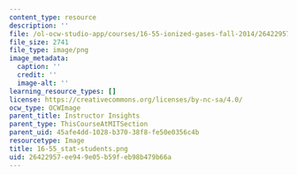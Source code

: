 ```yaml
---
content_type: resource
description: ''
file: /ol-ocw-studio-app/courses/16-55-ionized-gases-fall-2014/26422957ee949e05b59feb98b479b66a_16-55_stat-students.png
file_size: 2741
file_type: image/png
image_metadata:
  caption: ''
  credit: ''
  image-alt: ''
learning_resource_types: []
license: https://creativecommons.org/licenses/by-nc-sa/4.0/
ocw_type: OCWImage
parent_title: Instructor Insights
parent_type: ThisCourseAtMITSection
parent_uid: 45afe4dd-1028-b370-38f8-fe50e0356c4b
resourcetype: Image
title: 16-55_stat-students.png
uid: 26422957-ee94-9e05-b59f-eb98b479b66a
---
```

